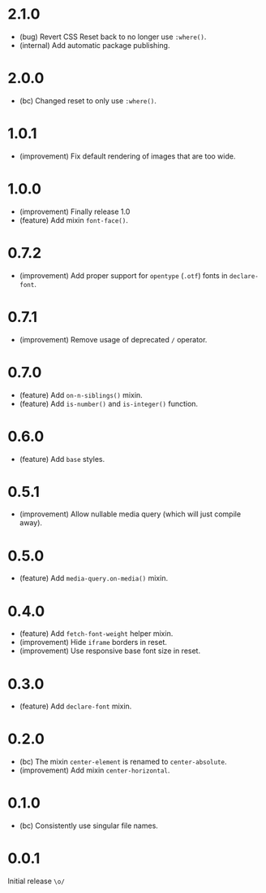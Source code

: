 2.1.0
=====

* (bug) Revert CSS Reset back to no longer use `:where()`.  
* (internal) Add automatic package publishing.  


2.0.0
=====

* (bc) Changed reset to only use `:where()`.


1.0.1
=====

* (improvement) Fix default rendering of images that are too wide.


1.0.0
=====

* (improvement) Finally release 1.0
* (feature) Add mixin `font-face()`.


0.7.2
=====

* (improvement) Add proper support for `opentype` (`.otf`) fonts in `declare-font`.


0.7.1
=====

*   (improvement) Remove usage of deprecated `/` operator.


0.7.0
=====

*   (feature) Add `on-n-siblings()` mixin.
*   (feature) Add `is-number()` and `is-integer()` function.


0.6.0
=====

*   (feature) Add `base` styles.


0.5.1
=====

*   (improvement) Allow nullable media query (which will just compile away).


0.5.0
=====

*   (feature) Add `media-query.on-media()` mixin.


0.4.0
=====

*   (feature) Add `fetch-font-weight` helper mixin.
*   (improvement) Hide `iframe` borders in reset.
*   (improvement) Use responsive base font size in reset.


0.3.0
=====

*   (feature) Add `declare-font` mixin.


0.2.0
=====

*   (bc) The mixin `center-element` is renamed to `center-absolute`.
*   (improvement) Add mixin `center-horizontal`.


0.1.0
=====

*   (bc) Consistently use singular file names.


0.0.1
=====

Initial release `\o/`
